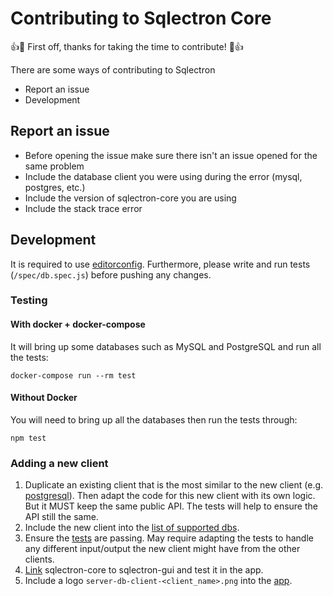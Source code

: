 # Contributing to Sqlectron Core

:+1::tada: First off, thanks for taking the time to contribute! :tada::+1:

There are some ways of contributing to Sqlectron

* Report an issue
* Development

## Report an issue

* Before opening the issue make sure there isn't an issue opened for the same problem
* Include the database client you were using during the error (mysql, postgres, etc.)
* Include the version of sqlectron-core you are using
* Include the stack trace error

## Development

It is required to use [editorconfig](http://editorconfig.org/). Furthermore, please write and run tests (`/spec/db.spec.js`) before pushing any changes.

### Testing

#### With docker + docker-compose

It will bring up some databases such as MySQL and PostgreSQL and run all the tests:

```shell
docker-compose run --rm test
```

#### Without Docker

You will need to bring up all the databases then run the tests through:

```shell
npm test
```

### Adding a new client

1. Duplicate an existing client that is the most similar to the new client (e.g. [postgresql](/src/db/clients/postgresql.js)). Then adapt the code for this new client with its own logic. But it MUST keep the same public API. The tests will help to ensure the API still the same.
1. Include the new client into the [list of supported dbs](/src/db/clients/index.js).
1. Ensure the [tests](/spec/db.spec.js) are passing. May require adapting the tests to handle any different input/output the new client might have from the other clients.
1. [Link](https://github.com/armarti/sqlectron-gui/blob/master/docs/development/test-core-changes.md) sqlectron-core to sqlectron-gui and test it in the app.
1. Include a logo `server-db-client-<client_name>.png` into the [app](https://github.com/armarti/sqlectron-gui/tree/master/src/renderer/components).
